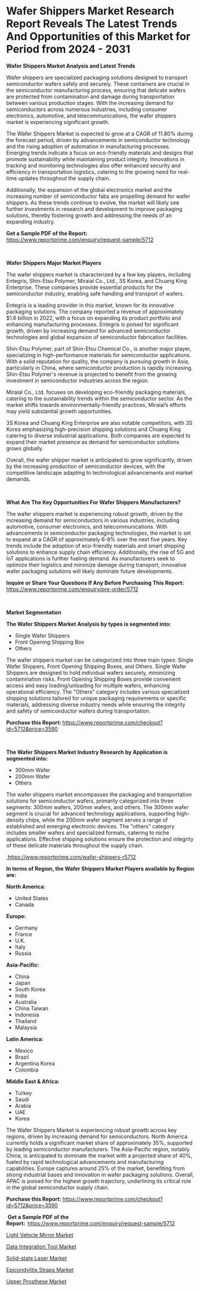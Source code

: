 <p><h1>Wafer Shippers Market Research Report Reveals The Latest Trends And Opportunities of this Market for Period from 2024 - 2031</h1></p><p><strong>Wafer Shippers Market Analysis and Latest Trends</strong></p>
<p><p>Wafer shippers are specialized packaging solutions designed to transport semiconductor wafers safely and securely. These containers are crucial in the semiconductor manufacturing process, ensuring that delicate wafers are protected from contamination and damage during transportation between various production stages. With the increasing demand for semiconductors across numerous industries, including consumer electronics, automotive, and telecommunications, the wafer shippers market is experiencing significant growth.</p><p>The Wafer Shippers Market is expected to grow at a CAGR of 11.80% during the forecast period, driven by advancements in semiconductor technology and the rising adoption of automation in manufacturing processes. Emerging trends indicate a focus on eco-friendly materials and designs that promote sustainability while maintaining product integrity. Innovations in tracking and monitoring technologies also offer enhanced security and efficiency in transportation logistics, catering to the growing need for real-time updates throughout the supply chain.</p><p>Additionally, the expansion of the global electronics market and the increasing number of semiconductor fabs are propelling demand for wafer shippers. As these trends continue to evolve, the market will likely see further investments in research and development to improve packaging solutions, thereby fostering growth and addressing the needs of an expanding industry.</p></p>
<p><strong>Get a Sample PDF of the Report:&nbsp;</strong> <a href="https://www.reportprime.com/enquiry/request-sample/5712">https://www.reportprime.com/enquiry/request-sample/5712</a></p>
<p>&nbsp;</p>
<p><strong>Wafer Shippers Major Market Players</strong></p>
<p><p>The wafer shippers market is characterized by a few key players, including Entegris, Shin-Etsu Polymer, Miraial Co., Ltd., 3S Korea, and Chuang King Enterprise. These companies provide essential products for the semiconductor industry, enabling safe handling and transport of wafers.</p><p>Entegris is a leading provider in this market, known for its innovative packaging solutions. The company reported a revenue of approximately $1.6 billion in 2022, with a focus on expanding its product portfolio and enhancing manufacturing processes. Entegris is poised for significant growth, driven by increasing demand for advanced semiconductor technologies and global expansion of semiconductor fabrication facilities.</p><p>Shin-Etsu Polymer, part of Shin-Etsu Chemical Co., is another major player, specializing in high-performance materials for semiconductor applications. With a solid reputation for quality, the company is pursuing growth in Asia, particularly in China, where semiconductor production is rapidly increasing. Shin-Etsu Polymer's revenue is projected to benefit from the growing investment in semiconductor industries across the region.</p><p>Miraial Co., Ltd. focuses on developing eco-friendly packaging materials, catering to the sustainability trends within the semiconductor sector. As the market shifts towards environmentally-friendly practices, Miraial’s efforts may yield substantial growth opportunities.</p><p>3S Korea and Chuang King Enterprise are also notable competitors, with 3S Korea emphasizing high-precision shipping solutions and Chuang King catering to diverse industrial applications. Both companies are expected to expand their market presence as demand for semiconductor solutions grows globally.</p><p>Overall, the wafer shipper market is anticipated to grow significantly, driven by the increasing production of semiconductor devices, with the competitive landscape adapting to technological advancements and market demands.</p></p>
<p>&nbsp;</p>
<p><strong>What Are The Key Opportunities For Wafer Shippers Manufacturers?</strong></p>
<p><p>The wafer shippers market is experiencing robust growth, driven by the increasing demand for semiconductors in various industries, including automotive, consumer electronics, and telecommunications. With advancements in semiconductor packaging technologies, the market is set to expand at a CAGR of approximately 6-8% over the next five years. Key trends include the adoption of eco-friendly materials and smart shipping solutions to enhance supply chain efficiency. Additionally, the rise of 5G and IoT applications is further fueling demand. As manufacturers seek to optimize their logistics and minimize damage during transport, innovative wafer packaging solutions will likely dominate future developments.</p></p>
<p><strong>Inquire or Share Your Questions If Any Before Purchasing This Report:</strong> <a href="https://www.reportprime.com/enquiry/pre-order/5712">https://www.reportprime.com/enquiry/pre-order/5712</a></p>
<p>&nbsp;</p>
<p><strong>Market Segmentation</strong></p>
<p><strong>The Wafer Shippers Market Analysis by types is segmented into:</strong></p>
<p><ul><li>Single Wafer Shippers</li><li>Front Opening Shipping Box</li><li>Others</li></ul></p>
<p><p>The wafer shippers market can be categorized into three main types: Single Wafer Shippers, Front Opening Shipping Boxes, and Others. Single Wafer Shippers are designed to hold individual wafers securely, minimizing contamination risks. Front Opening Shipping Boxes provide convenient access and easy loading/unloading for multiple wafers, enhancing operational efficiency. The "Others" category includes various specialized shipping solutions tailored for unique packaging requirements or specific materials, addressing diverse industry needs while ensuring the integrity and safety of semiconductor wafers during transportation.</p></p>
<p><strong>Purchase this Report:&nbsp;</strong><a href="https://www.reportprime.com/checkout?id=5712&price=3590">https://www.reportprime.com/checkout?id=5712&price=3590</a></p>
<p>&nbsp;</p>
<p><strong>The Wafer Shippers Market Industry Research by Application is segmented into:</strong></p>
<p><ul><li>300mm Wafer</li><li>200mm Wafer</li><li>Others</li></ul></p>
<p><p>The wafer shippers market encompasses the packaging and transportation solutions for semiconductor wafers, primarily categorized into three segments: 300mm wafers, 200mm wafers, and others. The 300mm wafer segment is crucial for advanced technology applications, supporting high-density chips, while the 200mm wafer segment serves a range of established and emerging electronic devices. The "others" category includes smaller wafers and specialized formats, catering to niche applications. Effective shipping solutions ensure the protection and integrity of these delicate materials throughout the supply chain.</p></p>
<p><a href="https://www.reportprime.com/wafer-shippers-r5712">&nbsp;https://www.reportprime.com/wafer-shippers-r5712</a></p>
<p><strong>In terms of Region, the Wafer Shippers Market Players available by Region are:</strong></p>
<p>
    <p> <strong> North America: </strong>
        <ul>
            <li>United States</li>
            <li>Canada</li>
        </ul>
        </p> 
    <p> <strong> Europe: </strong>
        <ul>
            <li>Germany</li>
            <li>France</li>
            <li>U.K.</li>
            <li>Italy</li>
            <li>Russia</li>
        </ul>
        </p> 
    <p> <strong> Asia-Pacific: </strong>
        <ul>
            <li>China</li>
            <li>Japan</li>
            <li>South Korea</li>
            <li>India</li>
            <li>Australia</li>
            <li>China Taiwan</li>
            <li>Indonesia</li>
            <li>Thailand</li>
            <li>Malaysia</li>
        </ul>
        </p> 
    <p> <strong> Latin America: </strong>
        <ul>
            <li>Mexico</li>
            <li>Brazil</li>
            <li>Argentina Korea</li>
            <li>Colombia</li>
        </ul>
        </p> 
    <p> <strong> Middle East & Africa: </strong>
        <ul>
            <li>Turkey</li>
            <li>Saudi</li>
            <li>Arabia</li>
            <li>UAE</li>
            <li>Korea</li>
        </ul>
    </p>
    </p>
<p><p>The Wafer Shippers Market is experiencing robust growth across key regions, driven by increasing demand for semiconductors. North America currently holds a significant market share of approximately 35%, supported by leading semiconductor manufacturers. The Asia-Pacific region, notably China, is anticipated to dominate the market with a projected share of 40%, fueled by rapid technological advancements and manufacturing capabilities. Europe captures around 25% of the market, benefiting from strong industrial bases and innovation in wafer packaging solutions. Overall, APAC is poised for the highest growth trajectory, underlining its critical role in the global semiconductor supply chain.</p></p>
<p><strong>Purchase this Report: </strong><a href="https://www.reportprime.com/checkout?id=5712&price=3590">https://www.reportprime.com/checkout?id=5712&price=3590</a></p>
<p>&nbsp;<strong>Get a Sample PDF of the Report:&nbsp;&nbsp;</strong><a href="https://www.reportprime.com/enquiry/request-sample/5712">https://www.reportprime.com/enquiry/request-sample/5712</a></p>
<p><strong></strong></p>
<p><p><a href="https://issuu.com/reportprime-2/docs/light-vehicle-mirror-market-size-20_355536491a70d3">Light Vehicle Mirror Market</a></p><p><a href="https://www.linkedin.com/pulse/global-data-integration-tool-market-trends-insights-growth-opportunities-cdpgf?trackingId=uEUfZzc3TYKTGWxXFA%2FBzg%3D%3D">Data Integration Tool Market</a></p><p><a href="https://issuu.com/reportprime-2/docs/solid-state-laser-market-size-2030._714edcd1847884">Solid-state Laser Market</a></p><p><a href="https://medium.com/@dorothybrooks53/global-epicondylitis-straps-market-focus-on-product-type-support-strap-support-bandange-end-721d49350744">Epicondylitis Straps Market</a></p><p><a href="https://medium.com/@dorothybrooks53/strategic-roadmap-global-upper-prosthese-market-insights-and-opportunities-2024-2031-a8f4e3e49c1a">Upper Prosthese Market</a></p></p>